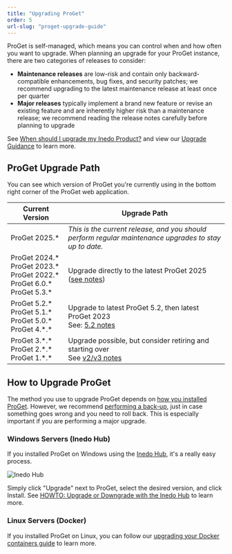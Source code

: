 ```yaml
---
title: "Upgrading ProGet"
order: 5
url-slug: "proget-upgrade-guide"
---
```


ProGet is self-managed, which means you can control when and how often you want to upgrade. When planning an upgrade for your ProGet instance, there are two categories of releases to consider:

* **Maintenance releases** are low-risk and contain only backward-compatible enhancements, bug fixes, and security patches; we recommend upgrading to the latest maintenance release at least once per quarter
* **Major releases** typically implement a brand new feature or revise an existing feature and are inherently higher risk than a maintenance release; we recommend reading the release notes carefully before planning to upgrade

See [When should I upgrade my Inedo Product?](/docs/installation/upgrading#when-should-i-upgrade-my-inedo-product) and view our [Upgrade Guidance](/docs/installation/upgrading#viewing-upgrade-guidance) to learn more.

## ProGet Upgrade Path
You can see which version of ProGet you're currently using in the bottom right corner of the ProGet web application.

| Current Version | Upgrade Path |
| --- | --- 
| ProGet&nbsp;2025.\* | *This is the current release, and you should perform regular maintenance upgrades to stay up to date.*
| ProGet&nbsp;2024.\*<br />ProGet&nbsp;2023.\*<br />ProGet&nbsp;2022.\*<br />ProGet 6.0.\*<br/>ProGet 5.3.\*  | Upgrade directly to the latest ProGet 2025 ([see notes](/docs/proget-upgrade-2025))
| ProGet 5.2.\*<br />ProGet 5.1.\* <br /> ProGet 5.0.\*<br />ProGet 4.\*.\* | Upgrade to latest ProGet 5.2, then latest ProGet 2023<br/>See: [5.2 notes](/docs/proget/installation/proget-upgrade-guide/proget-installation-and-maintenance-and-upgrade-notes-upgrading-to-proget-5-2)
| ProGet 3.\*.\* <br />ProGet 2.\*.\*<br />ProGet 1.\*.\* | Upgrade possible, but consider retiring and starting over<br/>See [v2/v3 notes](/docs/proget/installation/proget-upgrade-guide/proget-installation-and-maintenance-and-upgrade-notes-upgrading-from-proget-v2-and-v3)


## How to Upgrade ProGet

The method you use to upgrade ProGet depends on [how you installed ProGet](/docs/proget/installation/installation-guide). However, we recommend [performing a back-up](/docs/installation/backing-up-restoring), just in case something goes wrong and you need to roll back. This is especially important if you are performing a major upgrade.

### Windows Servers (Inedo Hub)
If you installed ProGet on Windows using the [Inedo Hub](/docs/installation/windows/desktophub-overview), it's a really easy process.

![Inedo Hub](/resources/docs/Inedo%20Hub%20Home%202.png)

Simply click "Upgrade" next to ProGet, select the desired version, and click Install. See [HOWTO: Upgrade or Downgrade with the Inedo Hub](/docs/installation/windows/inedo-hub-upgrade-downgrade) to learn more.

### Linux Servers (Docker)

If you installed ProGet on Linux, you can follow our [upgrading your Docker containers guide](/docs/installation/linux/installation-upgrading-docker-containers) to learn more.

